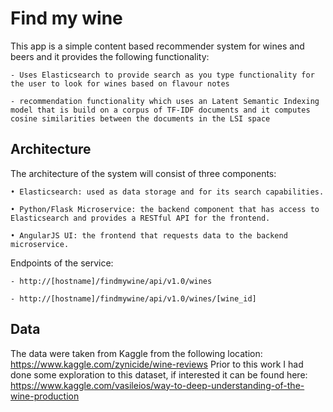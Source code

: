 # Find my wine
This app is a simple content based recommender system for wines and beers and it provides the following functionality:

	- Uses Elasticsearch to provide search as you type functionality for the user to look for wines based on flavour notes
	
	- recommendation functionality which uses an Latent Semantic Indexing model that is build on a corpus of TF-IDF documents and it computes cosine similarities between the documents in the LSI space


## Architecture
The architecture of the system will consist of three components:

    • Elasticsearch: used as data storage and for its search capabilities.
    
    • Python/Flask Microservice: the backend component that has access to Elasticsearch and provides a RESTful API for the frontend.
    
    • AngularJS UI: the frontend that requests data to the backend microservice.


Endpoints of the service:

	- http://[hostname]/findmywine/api/v1.0/wines
	
	- http://[hostname]/findmywine/api/v1.0/wines/[wine_id]



## Data
The data were taken from Kaggle from the following location: https://www.kaggle.com/zynicide/wine-reviews
Prior to this work I had done some exploration to this dataset, if interested it can be found here: https://www.kaggle.com/vasileios/way-to-deep-understanding-of-the-wine-production






